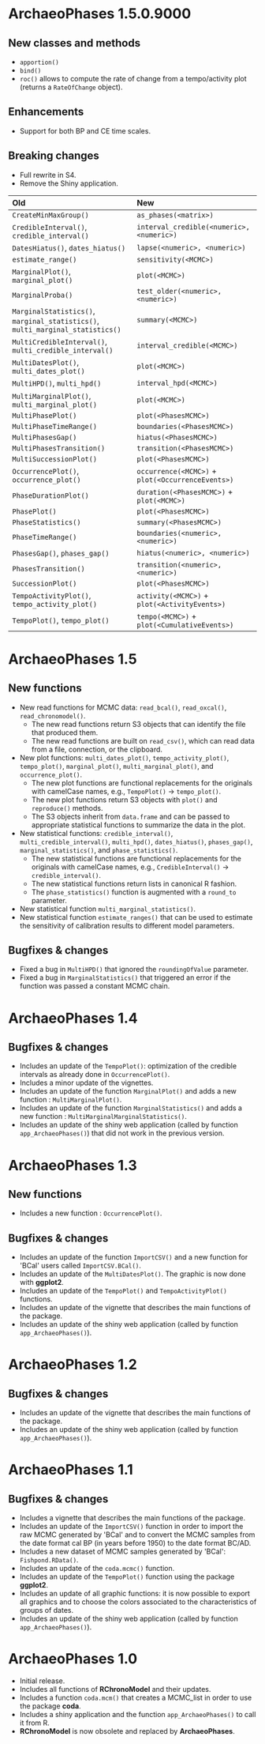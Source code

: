 # ArchaeoPhases 1.5.0.9000

## New classes and methods
* `apportion()`
* `bind()`
* `roc()` allows to compute the rate of change from a tempo/activity plot (returns a `RateOfChange` object).

## Enhancements
* Support for both BP and CE time scales.

## Breaking changes
* Full rewrite in S4.
* Remove the Shiny application.

| Old | New |
|:----|:----|
| `CreateMinMaxGroup()` | `as_phases(<matrix>)` |
| `CredibleInterval()`, `credible_interval()` | `interval_credible(<numeric>, <numeric>)` |
| `DatesHiatus()`, `dates_hiatus()` | `lapse(<numeric>, <numeric>)` |
| `estimate_range()` | `sensitivity(<MCMC>)` |
| `MarginalPlot()`, `marginal_plot()` | `plot(<MCMC>)` |
| `MarginalProba()` | `test_older(<numeric>, <numeric>)` |
| `MarginalStatistics()`, `marginal_statistics()`, `multi_marginal_statistics()` | `summary(<MCMC>)` |
| `MultiCredibleInterval()`, `multi_credible_interval()` | `interval_credible(<MCMC>)` |
| `MultiDatesPlot()`, `multi_dates_plot()` | `plot(<MCMC>)` |
| `MultiHPD()`, `multi_hpd()` | `interval_hpd(<MCMC>)` |
| `MultiMarginalPlot()`, `multi_marginal_plot()` | `plot(<MCMC>)` |
| `MultiPhasePlot()` | `plot(<PhasesMCMC>)` |
| `MultiPhaseTimeRange()` | `boundaries(<PhasesMCMC>)` |
| `MultiPhasesGap()` | `hiatus(<PhasesMCMC>)` |
| `MultiPhasesTransition()` | `transition(<PhasesMCMC>)` |
| `MultiSuccessionPlot()` | `plot(<PhasesMCMC>)` |
| `OccurrencePlot()`, `occurrence_plot()` | `occurrence(<MCMC>)` + `plot(<OccurrenceEvents>)` |
| `PhaseDurationPlot()` | `duration(<PhasesMCMC>)` + `plot(<MCMC>)` |
| `PhasePlot()` | `plot(<PhasesMCMC>)` |
| `PhaseStatistics()` | `summary(<PhasesMCMC>)` |
| `PhaseTimeRange()` | `boundaries(<numeric>, <numeric>)` |
| `PhasesGap()`, `phases_gap()` | `hiatus(<numeric>, <numeric>)` |
| `PhasesTransition()` | `transition(<numeric>, <numeric>)` |
| `SuccessionPlot()` | `plot(<PhasesMCMC>)` |
| `TempoActivityPlot()`, `tempo_activity_plot()` | `activity(<MCMC>)` + `plot(<ActivityEvents>)` |
| `TempoPlot()`, `tempo_plot()` | `tempo(<MCMC>)` + `plot(<CumulativeEvents>)` |

# ArchaeoPhases 1.5

## New functions
* New read functions for MCMC data: `read_bcal()`, `read_oxcal()`, `read_chronomodel()`.
  * The new read functions return S3 objects that can identify the file that produced them.
  * The new read functions are built on `read_csv()`, which can read data from a file, connection, or the clipboard.
* New plot functions: `multi_dates_plot()`, `tempo_activity_plot()`, `tempo_plot()`, `marginal_plot()`, `multi_marginal_plot()`, and `occurrence_plot()`.
  * The new plot functions are functional replacements for the originals with camelCase names, e.g., `TempoPlot()` -> `tempo_plot()`.
  * The new plot functions return S3 objects with `plot()` and `reproduce()` methods.
  * The S3 objects inherit from `data.frame` and can be passed to appropriate statistical functions to summarize the data in the plot.
* New statistical functions: `credible_interval()`, `multi_credible_interval()`, `multi_hpd()`, `dates_hiatus()`, `phases_gap()`, `marginal_statistics()`, and `phase_statistics()`.
  * The new statistical functions are functional replacements for the originals with camelCase names, e.g., `CredibleInterval()` -> `credible_interval()`.
  * The new statistical functions return lists in canonical R fashion.
  * The `phase_statistics()` function is augmented with a `round_to` parameter.
* New statistical function `multi_marginal_statistics()`.
* New statistical function `estimate_ranges()` that can be used to estimate the sensitivity of calibration results to different model parameters.

## Bugfixes & changes
* Fixed a bug in `MultiHPD()` that ignored the `roundingOfValue` parameter.
* Fixed a bug in `MarginalStatistics()` that triggered an error if the function was passed a constant MCMC chain.

# ArchaeoPhases 1.4

## Bugfixes & changes
* Includes an update of the `TempoPlot()`: optimization of the credible intervals as already done in `OccurrencePlot()`.
* Includes a minor update of the vignettes.
* Includes an update of the function `MarginalPlot()` and adds a new function : `MultiMarginalPlot()`.
* Includes an update of the function `MarginalStatistics()` and adds a new function : `MultiMarginalMarginalStatistics()`.
* Includes an update of the shiny web application (called by function `app_ArchaeoPhases()`) that did not work in the previous version.

# ArchaeoPhases 1.3

## New functions
* Includes a new function : `OccurrencePlot()`.

## Bugfixes & changes
* Includes an update of the function `ImportCSV()` and a new function for 'BCal' users called `ImportCSV.BCal()`.
* Includes an update of the `MultiDatesPlot()`. The graphic is now done with **ggplot2**.
* Includes an update of the `TempoPlot()` and `TempoActivityPlot()` functions.
* Includes an update of the vignette that describes the main functions of the package.
* Includes an update of the shiny web application (called by function `app_ArchaeoPhases()`).

# ArchaeoPhases 1.2

## Bugfixes & changes
* Includes an update of the vignette that describes the main functions of the package.
* Includes an update of the shiny web application (called by function `app_ArchaeoPhases()`).

# ArchaeoPhases 1.1

## Bugfixes & changes
* Includes a vignette that describes the main functions of the package.
* Includes an update of the `ImportCSV()` function in order to import the raw MCMC generated by 'BCal' and to convert the MCMC samples from the date format cal BP (in years before 1950) to the date format BC/AD.
* Includes a new dataset of MCMC samples generated by 'BCal': `Fishpond.RData()`.
* Includes an update of the `coda.mcmc()` function.
* Includes an update of the `TempoPlot()` function using the package **ggplot2**.
* Includes an update of all graphic functions: it is now possible to export all graphics and to choose the colors associated to the characteristics of groups of dates.
* Includes an update of the shiny web application (called by function `app_ArchaeoPhases()`).

# ArchaeoPhases 1.0

* Initial release.
* Includes all functions of **RChronoModel** and their updates.
* Includes a function `coda.mcm()` that creates a MCMC_list in order to use the package **coda**.
* Includes a shiny application and the function `app_ArchaeoPhases()` to call it from R.
* **RChronoModel** is now obsolete and replaced by **ArchaeoPhases**.

